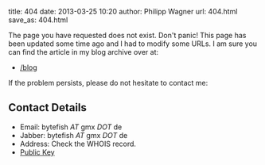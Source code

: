 title: 404
date: 2013-03-25 10:20
author: Philipp Wagner
url: 404.html
save_as: 404.html

The page you have requested does not exist. Don't panic! This page has been updated some time ago and I had to modify some URLs. I am sure you can find the article in my blog archive over at:

* [/blog](/blog)

If the problem persists, please do not hesitate to contact me:

## Contact Details ##

* Email: bytefish *AT* gmx *DOT* de
* Jabber: bytefish *AT* gmx *DOT* de
* Address: Check the WHOIS record.
* <a href="static/philipp_wagner.asc.gz" class="mediafile gz">Public Key</a>
